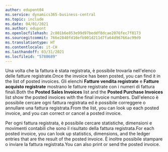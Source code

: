 ```yaml
---
author: edupont04
ms.service: dynamics365-business-central
ms.topic: include
ms.date: 04/01/2021
ms.author: edupont
ms.openlocfilehash: 2c801b6e853e99d97beddf8dcae2076fec7f8173
ms.sourcegitcommit: 766e2840fd16efb901d211d7fa64d96766ac99d9
ms.translationtype: HT
ms.contentlocale: it-CH
ms.lasthandoff: 03/31/2021
ms.locfileid: "5788689"
---
```

<span data-ttu-id="7ba90-101">Una volta che la fattura è stata registrata, è possibile trovarla nell'elenco delle fatture registrate.</span><span class="sxs-lookup"><span data-stu-id="7ba90-101">Once the invoice has been posted, you can find it in the list of posted invoices.</span></span> <span data-ttu-id="7ba90-102">Gli elenchi **Fatture vendita registrate** e **Fatture acquisto registrate** mostrano le fatture registrate con i numeri di fattura finali.</span><span class="sxs-lookup"><span data-stu-id="7ba90-102">Both the **Posted Sales Invoices** list and the **Posted Purchase Invoices** list show the posted invoices with the final invoice numbers.</span></span> <span data-ttu-id="7ba90-103">Dall'elenco è possibile cercare ogni fattura registrata ed è possibile correggere o annullare una fattura registrata.</span><span class="sxs-lookup"><span data-stu-id="7ba90-103">From the list, you can look up each posted invoice, and you can correct or cancel a posted invoice.</span></span>  

<span data-ttu-id="7ba90-104">Per ogni fattura registrata, è possibile cercare statistiche, dimensioni e movimenti contabili che sono il risultato della fattura registrata.</span><span class="sxs-lookup"><span data-stu-id="7ba90-104">For each posted invoice, you can look up statistics, dimensions, and the ledger entries that are the result of the posted invoice.</span></span> <span data-ttu-id="7ba90-105">È inoltre possibile stampare o inviare la fattura registrata.</span><span class="sxs-lookup"><span data-stu-id="7ba90-105">You can also print or send the posted invoice.</span></span>  
